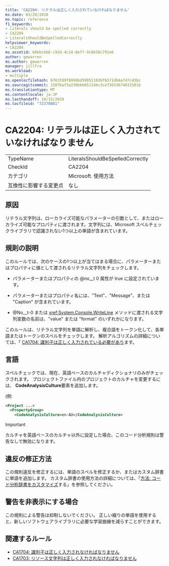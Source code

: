 ```yaml
---
title: 'CA2204: リテラルは正しく入力されていなければなりません'
ms.date: 03/28/2018
ms.topic: reference
f1_keywords:
- Literals should be spelled correctly
- CA2204
- LiteralsShouldBeSpelledCorrectly
helpviewer_keywords:
- CA2204
ms.assetid: b0bbcbb6-c92d-4c14-8ef7-9c8b38c791a6
author: gewarren
ms.author: gewarren
manager: jillfra
ms.workload:
- multiple
ms.openlocfilehash: 6763fd9f8999bd590511026f6571db6a747c43bc
ms.sourcegitcommit: 1507baf3a336bbb6511d4c3ce73653674831501b
ms.translationtype: MT
ms.contentlocale: ja-JP
ms.lasthandoff: 10/15/2019
ms.locfileid: "72370881"
---
```

# <a name="ca2204-literals-should-be-spelled-correctly"></a>CA2204: リテラルは正しく入力されていなければなりません

|||
|-|-|
|TypeName|LiteralsShouldBeSpelledCorrectly|
|CheckId|CA2204|
|カテゴリ|Microsoft. 使用方法|
|互換性に影響する変更点|なし|

## <a name="cause"></a>原因

リテラル文字列は、ローカライズ可能なパラメーターの引数として、またはローカライズ可能なプロパティに渡されます。文字列には、Microsoft スペルチェックライブラリで認識されない1つ以上の単語が含まれています。

## <a name="rule-description"></a>規則の説明

このルールでは、次のケースの1つ以上が当てはまる場合に、パラメーターまたはプロパティに値として渡されるリテラル文字列をチェックします。

- パラメーターまたはプロパティの @no__t 0 属性が true に設定されています。

- パラメーターまたはプロパティ名には、"Text"、"Message"、または "Caption" が含まれています。

- @No__t-0 または <xref:System.Console.WriteLine> メソッドに渡される文字列変数の名前は、"value" または "format" のいずれかになります。

このルールは、リテラル文字列を単語に解析し、複合語をトークン化して、各単語またはトークンのスペルをチェックします。 解析アルゴリズムの詳細については、「 [CA1704: 識別子は正しく入力されている必要があり](../code-quality/ca1704-identifiers-should-be-spelled-correctly.md)ます。

## <a name="language"></a>言語

スペルチェックでは、現在、英語ベースのカルチャディクショナリのみがチェックされます。 プロジェクトファイル内のプロジェクトのカルチャを変更するには、 **CodeAnalysisCulture**要素を追加します。

(例:

```xml
<Project ...>
  <PropertyGroup>
    <CodeAnalysisCulture>en-AU</CodeAnalysisCulture>
```

> [!IMPORTANT]
> カルチャを英語ベースのカルチャ以外に設定した場合、このコード分析規則は警告なしで無効になります。

## <a name="how-to-fix-violations"></a>違反の修正方法

この規則違反を修正するには、単語のスペルを修正するか、またはカスタム辞書に単語を追加します。 カスタム辞書の使用方法の詳細については、「[方法: コード分析辞書をカスタマイズ](../code-quality/how-to-customize-the-code-analysis-dictionary.md)する」を参照してください。

## <a name="when-to-suppress-warnings"></a>警告を非表示にする場合

この規則による警告は抑制しないでください。 正しい綴りの単語を使用すると、新しいソフトウェアライブラリに必要な学習曲線を減らすことができます。

## <a name="related-rules"></a>関連するルール

- [CA1704: 識別子は正しく入力されなければなりません](../code-quality/ca1704-identifiers-should-be-spelled-correctly.md)
- [CA1703: リソース文字列は正しく入力されなければなりません](../code-quality/ca1703-resource-strings-should-be-spelled-correctly.md)